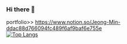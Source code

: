 ### Hi there 👋

<!--
**123123445/123123445** is a ✨ _special_ ✨ repository because its `README.md` (this file) appears on your GitHub profile.

Here are some ideas to get you started:

- 🔭 I’m currently working on ...
- 🌱 I’m currently learning ...
- 👯 I’m looking to collaborate on ...
- 🤔 I’m looking for help with ...
- 💬 Ask me about ...
- 📫 How to reach me: ...
- 😄 Pronouns: ...
- ⚡ Fun fact: ...
-->
portfolio>> https://www.notion.so/Jeong-Min-ddac88d766094fc489f6af9baf6e755e<br>
[![Top Langs](https://github-readme-stats.vercel.app/api/top-langs/?username=123123445&langs_count=8)](https://github.com/깃허브아이디/github-readme-stats)
